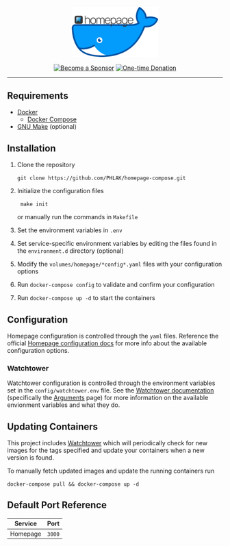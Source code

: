 <p align="center">
    <img src="homepage-compose.png" alt="Homepage Compose" width="40%">
</p>

<p align="center">
    <a href="https://github.com/users/PHLAK/sponsorship"><img src="https://img.shields.io/badge/Become_a-Sponsor-cc4195.svg?style=for-the-badge" alt="Become a Sponsor"></a>
    <a href="https://paypal.me/ChrisKankiewicz"><img src="https://img.shields.io/badge/Make_a-Donation-006bb6.svg?style=for-the-badge" alt="One-time Donation"></a>
</p>

---

Requirements
------------

  - [Docker](https://www.docker.com)
    - [Docker Compose](https://docs.docker.com/compose/)
  - [GNU Make](https://www.gnu.org/software/make/) (optional)

Installation
------------

  1. Clone the repository

         git clone https://github.com/PHLAK/homepage-compose.git

  2. Initialize the configuration files

          make init

     or manually run the commands in `Makefile`

  3. Set the environment variables in `.env`

  4. Set service-specific environment variables by editing the files found in the `environment.d` directory (optional)

  5. Modify the `volumes/homepage/*config*.yaml` files with your configuration options

  6. Run `docker-compose config` to validate and confirm your configuration

  7. Run `docker-compose up -d` to start the containers

Configuration
-------------

Homepage configuration is controlled through the `yaml` files. Reference the
official [Homepage configuration docs](https://gethomepage.dev/configs/) for
more info about the available configuration options.

### Watchtower

Watchtower configuration is controlled through the environment variables set in
the `config/watchtower.env` file. See the [Watchtower documentation](https://containrrr.dev/watchtower/)
(specifically the [Arguments](https://containrrr.dev/watchtower/arguments/) page)
for more information on the available envionment variables and what they do.

Updating Containers
-------------------

This project includes [Watchtower](https://containrrr.dev/watchtower/) which
will periodically check for new images for the tags specified and update your
containers when a new version is found.

To manually fetch updated images and update the running containers run

    docker-compose pull && docker-compose up -d

Default Port Reference
----------------------

| Service  | Port   |
| -------- | ------ |
| Homepage | `3000` |

